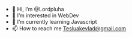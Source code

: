 - 👋 Hi, I’m @Lordpluha
- 👀 I’m interested in WebDev
- 🌱 I’m currently learning Javascript
- 📫 How to reach me Tesluakevlad@gmail.com

<!---
Lordpluha/Lordpluha is a ✨ special ✨ repository because its `README.md` (this file) appears on your GitHub profile.
You can click the Preview link to take a look at your changes.
--->
